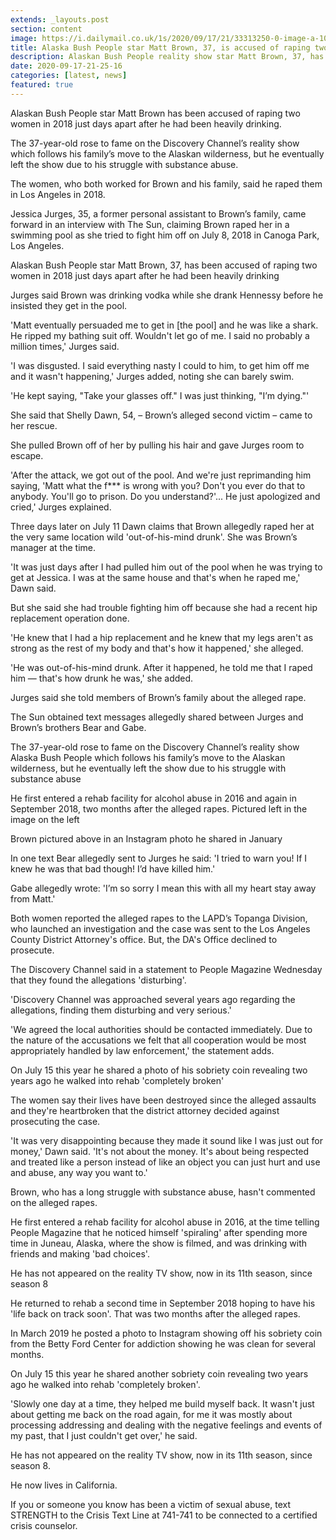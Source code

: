 ```yaml
---
extends: _layouts.post
section: content
image: https://i.dailymail.co.uk/1s/2020/09/17/21/33313250-0-image-a-105_1600373676056.jpg 
title: Alaska Bush People star Matt Brown, 37, is accused of raping two women in 2018 
description: Alaskan Bush People reality show star Matt Brown, 37, has been accused of raping his ex-personal assistant Jessica Jurges, 35, and his manager Shelly Dawn, 54, days apart in 2018. 
date: 2020-09-17-21-25-16 
categories: [latest, news] 
featured: true 
--- 
```

Alaskan Bush People star Matt Brown has been accused of raping two women in 2018 just days apart after he had been heavily drinking.

The 37-year-old rose to fame on the Discovery Channel’s reality show which follows his family’s move to the Alaskan wilderness, but he eventually left the show due to his struggle with substance abuse.

The women, who both worked for Brown and his family, said he raped them in Los Angeles in 2018.

Jessica Jurges, 35, a former personal assistant to Brown’s family, came forward in an interview with The Sun, claiming Brown raped her in a swimming pool as she tried to fight him off on July 8, 2018 in Canoga Park, Los Angeles.

Alaskan Bush People star Matt Brown, 37, has been accused of raping two women in 2018 just days apart after he had been heavily drinking

Jurges said Brown was drinking vodka while she drank Hennessy before he insisted they get in the pool.

'Matt eventually persuaded me to get in [the pool] and he was like a shark. He ripped my bathing suit off. Wouldn't let go of me. I said no probably a million times,' Jurges said.

'I was disgusted. I said everything nasty I could to him, to get him off me and it wasn't happening,' Jurges added, noting she can barely swim.

'He kept saying, "Take your glasses off." I was just thinking, "I’m dying."'

She said that Shelly Dawn, 54, – Brown’s alleged second victim – came to her rescue.

She pulled Brown off of her by pulling his hair and gave Jurges room to escape.

'After the attack, we got out of the pool. And we're just reprimanding him saying, 'Matt what the f*** is wrong with you? Don't you ever do that to anybody. You'll go to prison. Do you understand?'... He just apologized and cried,' Jurges explained.

Three days later on July 11 Dawn claims that Brown allegedly raped her at the very same location wild 'out-of-his-mind drunk'. She was Brown’s manager at the time.

'It was just days after I had pulled him out of the pool when he was trying to get at Jessica. I was at the same house and that's when he raped me,' Dawn said.

But she said she had trouble fighting him off because she had a recent hip replacement operation done.

'He knew that I had a hip replacement and he knew that my legs aren't as strong as the rest of my body and that's how it happened,' she alleged.

'He was out-of-his-mind drunk. After it happened, he told me that I raped him — that's how drunk he was,' she added.

Jurges said she told members of Brown’s family about the alleged rape.

The Sun obtained text messages allegedly shared between Jurges and Brown’s brothers Bear and Gabe.

The 37-year-old rose to fame on the Discovery Channel’s reality show Alaska Bush People which follows his family’s move to the Alaskan wilderness, but he eventually left the show due to his struggle with substance abuse

He first entered a rehab facility for alcohol abuse in 2016 and again in September 2018, two months after the alleged rapes. Pictured left in the image on the left 

Brown pictured above in an Instagram photo he shared in January

In one text Bear allegedly sent to Jurges he said: 'I tried to warn you! If I knew he was that bad though! I’d have killed him.'

Gabe allegedly wrote: 'I’m so sorry I mean this with all my heart stay away from Matt.'

Both women reported the alleged rapes to the LAPD’s Topanga Division, who launched an investigation and the case was sent to the Los Angeles County District Attorney's office. But, the DA's Office declined to prosecute. 

The Discovery Channel said in a statement to People Magazine Wednesday that they found the allegations 'disturbing'.

'Discovery Channel was approached several years ago regarding the allegations, finding them disturbing and very serious.'

'We agreed the local authorities should be contacted immediately. Due to the nature of the accusations we felt that all cooperation would be most appropriately handled by law enforcement,' the statement adds.

On July 15 this year he shared a photo of his sobriety coin revealing two years ago he walked into rehab 'completely broken'

The women say their lives have been destroyed since the alleged assaults and they're heartbroken that the district attorney decided against prosecuting the case.

'It was very disappointing because they made it sound like I was just out for money,' Dawn said. 'It's not about the money. It's about being respected and treated like a person instead of like an object you can just hurt and use and abuse, any way you want to.'  

Brown, who has a long struggle with substance abuse, hasn't commented on the alleged rapes.  

He first entered a rehab facility for alcohol abuse in 2016, at the time telling People Magazine that he noticed himself 'spiraling' after spending more time in Juneau, Alaska, where the show is filmed, and was drinking with friends and making 'bad choices'.

He has not appeared on the reality TV show, now in its 11th season, since season 8

He returned to rehab a second time in September 2018 hoping to have his 'life back on track soon'. That was two months after the alleged rapes.

In March 2019 he posted a photo to Instagram showing off his sobriety coin from the Betty Ford Center for addiction showing he was clean for several months.

On July 15 this year he shared another sobriety coin revealing two years ago he walked into rehab 'completely broken'.

'Slowly one day at a time, they helped me build myself back. It wasn't just about getting me back on the road again, for me it was mostly about processing addressing and dealing with the negative feelings and events of my past, that I just couldn't get over,' he said.

He has not appeared on the reality TV show, now in its 11th season, since season 8.

He now lives in California.

If you or someone you know has been a victim of sexual abuse, text STRENGTH to the Crisis Text Line at 741-741 to be connected to a certified crisis counselor.

